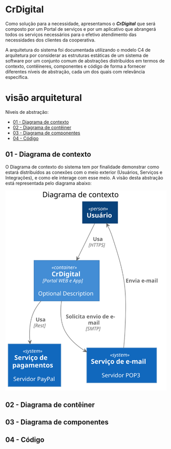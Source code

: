 # CrDigital

Como solução para a necessidade, apresentamos o ***CrDigital*** que será composto por um Portal de serviços e por um aplicativo que abrangerá todos os serviços necessários para o efetivo atendimento das necessidades dos clientes da cooperativa.

A arquitetura do sistema foi documentada utilizando o modelo C4 de arquitetura por considerar as estruturas estáticas de um sistema de software por um conjunto comum de abstrações distribuídos em termos de contexto, contêineres, componentes e código de forma a fornecer diferentes níveis de abstração, cada um dos quais com relevância específica.

# visão arquitetural
Níveis de abstração:
* [01 - Diagrama de contexto](#01-Diagrama-de-contexto)
* [02 - Diagrama de contêiner](#02-Diagrama-de-contêiner)
* [03 - Diagrama de componentes](#03-Diagrama-de-componentes)
* [04 - Código](#04-Código)


## 01 - Diagrama de contexto
O Diagrama de contexto do sistema tem por finalidade demonstrar como estará distribuídos as conexões com o meio exterior (Usuários, Serviços e Integrações), e como ele interage com esse meio. A visão desta abstração está representada pelo diagrama abaixo:

![Diagrama de contexto](https://github.com/elissonlobao/igti-arq-web-trabalho-pratico/blob/main/docs/01-diagrama-contexto/01-diagrama_contexto.svg "Diagrama de contexto")

## 02 - Diagrama de contêiner

## 03 - Diagrama de componentes

## 04 - Código